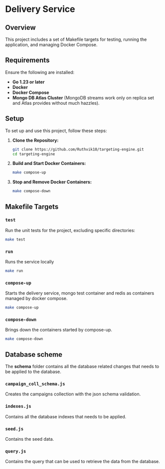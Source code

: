 # Delivery Service

## Overview

This project includes a set of Makefile targets for testing, running the application, and managing Docker Compose. 

## Requirements

Ensure the following are installed:

- **Go 1.23 or later**
- **Docker**
- **Docker Compose**
- **Mongo DB Atlas Cluster**  (MongoDB streams work only on replica set and Atlas provides without much hazzles).

## Setup

To set up and use this project, follow these steps:

1. **Clone the Repository:**

   ```bash
   git clone https://github.com/Ruthvik10/targeting-engine.git
   cd targeting-engine
   ```
2. **Build and Start Docker Containers:**
    ```bash
    make compose-up
    ```
3. **Stop and Remove Docker Containers:**
    ```bash
    make compose-down
    ```


## Makefile Targets

### `test`

Run the unit tests for the project, excluding specific directories:

```bash
make test
```

### `run`

Runs the service locally

```bash
make run
```

### `compose-up`

Starts the delivery service, mongo test container and redis as containers managed by docker compose.

```bash
make compose-up
```
### `compose-down`

Brings down the containers started by compose-up.

```bash
make compose-down
```
## Database scheme

The **schema** folder contains all the database related changes that needs to be applied to the database.

### `campaign_coll_schema.js`

Creates the campaigns collection with the json schema validation.

### `indexes.js`
Contains all the database indexes that needs to be applied.

### `seed.js`
Contains the seed data.

### `query.js`
Contains the query that can be used to retrieve the data from the database.
